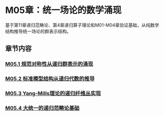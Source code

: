 # M05章：统一场论的数学涌现

基于第11章递归范畴论、第4章递归算子理论和M01-M04章验证基础，从纯数学结构推导统一场论的群表示结构。

## 章节内容

### [M05.1 规范对称性从递归群表示的涌现](./M05.1-gauge-symmetry-recursive-group-representation-emergence.md)
### [M05.2 标准模型结构从递归代数的推导](./M05.2-standard-model-structure-recursive-algebra-derivation.md)
### [M05.3 Yang-Mills理论的递归纤维丛实现](./M05.3-yang-mills-theory-recursive-fiber-bundle-implementation.md)
### [M05.4 大统一的递归范畴论基础](./M05.4-grand-unification-recursive-category-theory-foundation.md)